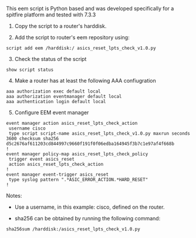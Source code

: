 This eem script is Python based and was developed specifically for a spitfire platform and tested with 7.3.3

1. Copy the script to a router's harddisk.

2. Add the script to router's eem repository using:

```
script add eem /harddisk:/ asics_reset_lpts_check_v1.0.py
```
3. Check the status of the script

```
show script status
```
4. Make a router has at least the following AAA confiugration

```
aaa authorization exec default local
aaa authorization eventmanager default local
aaa authentication login default local
```
5. Configure EEM event manager

```
event manager action asics_reset_lpts_check_action
 username cisco
 type script script-name asics_reset_lpts_check_v1.0.py maxrun seconds 3600 checksum sha256 d5c2676af611203cd844997c9660f191f0f06edba164945f3b7c1e97af4f668b
!
event manager policy-map asics_reset_lpts_check_policy
 trigger event asics_reset
 action asics_reset_lpts_check_action
!
event manager event-trigger asics_reset
 type syslog pattern ".*ASIC_ERROR_ACTION.*HARD_RESET"
!
```

Notes:

* Use a username, in this example: cisco, defined on the router.

* sha256 can be obtained by running the following command:

```
sha256sum /harddisk:/asics_reset_lpts_check_v1.0.py
```